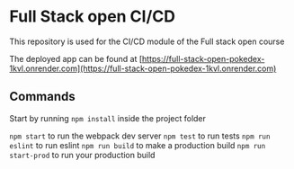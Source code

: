 # Full Stack open CI/CD

This repository is used for the CI/CD module of the Full stack open course

The deployed app can be found at [https://full-stack-open-pokedex-1kvl.onrender.com](https://full-stack-open-pokedex-1kvl.onrender.com)

## Commands

Start by running `npm install` inside the project folder

`npm start` to run the webpack dev server
`npm test` to run tests
`npm run eslint` to run eslint
`npm run build` to make a production build
`npm run start-prod` to run your production build

